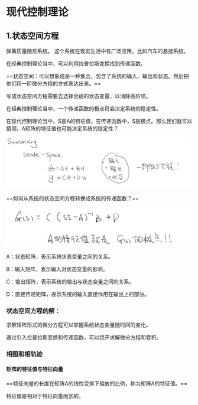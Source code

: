 # 现代控制理论
## 1.状态空间方程

弹簧质量阻尼系统。 这个系统在现实生活中有广泛应用，比如汽车的悬挂系统。

在经典控制理论当中，可以利用拉普拉斯变换找到传递函数。



==状态空间：可以想象成是一种集合，包含了系统的输入、输出和状态。然后把他们用一阶微分方程的方式表达出来。==

写成状态空间方程需要去选择合适的状态变量，以消除高阶项。



在经典控制理论当中，一个传递函数的极点将会决定系统的稳定性。

在现代控制理论当中，S是A的特征值，在传递函数中，S是极点。那么我们就可以猜测，A矩阵的特征值也可能决定系统的稳定性？

![image-20230421164239990](https://raw.githubusercontent.com/Howardcl/MyImage/main/image-20230421164239990.png)

==如何从系统的状态空间方程转换成系统的传递函数？==

![image-20230421164459759](https://raw.githubusercontent.com/Howardcl/MyImage/main/image-20230421164459759.png)

A：状态矩阵，表示系统状态变量之间的关系。

B：输入矩阵，表示输入对状态变量的影响。

C：输出矩阵，表示系统的输出与状态变量之间的关系。

D：直接传递矩阵，表示系统的输入直接作用在输出上的部分。

### **状态空间方程的解：**

求解矩阵形式的微分方程可以掌握系统状态变量随时间的变化。

通过引入拉普拉斯变换和传递函数，可以绕开求解微分方程和卷积。



### **相图和相轨迹**

#### 矩阵的特征值与特征向量

==特征向量的长度在矩阵A的线性变换下缩放的比例，称为矩阵A的特征值。==

特征值是相对于特征向量而言的。
